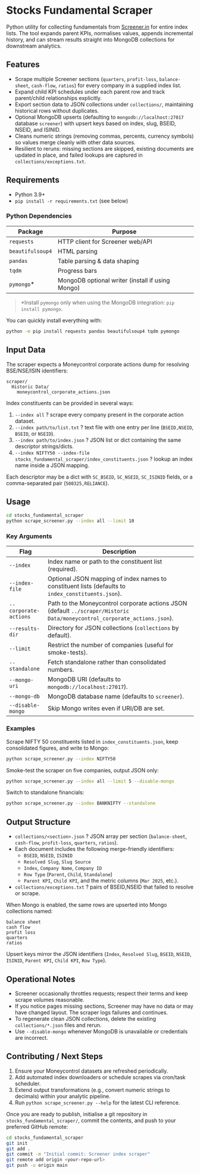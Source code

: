 # Stocks Fundamental Scraper

Python utility for collecting fundamentals from [Screener.in](https://www.screener.in/) for entire index lists. The tool expands parent KPIs, normalises values, appends incremental history, and can stream results straight into MongoDB collections for downstream analytics.

## Features

- Scrape multiple Screener sections (`quarters`, `profit-loss`, `balance-sheet`, `cash-flow`, `ratios`) for every company in a supplied index list.
- Expand child KPI schedules under each parent row and track parent/child relationships explicitly.
- Export section data to JSON collections under `collections/`, maintaining historical rows without duplicates.
- Optional MongoDB upserts (defaulting to `mongodb://localhost:27017` database `screener`) with upsert keys based on index, slug, BSEID, NSEID, and ISINID.
- Cleans numeric strings (removing commas, percents, currency symbols) so values merge cleanly with other data sources.
- Resilient to reruns: missing sections are skipped, existing documents are updated in place, and failed lookups are captured in `collections/exceptions.txt`.

## Requirements

- Python 3.9+
- `pip install -r requirements.txt` (see below)

### Python Dependencies

| Package          | Purpose                             |
|------------------|-------------------------------------|
| `requests`       | HTTP client for Screener web/API    |
| `beautifulsoup4` | HTML parsing                         |
| `pandas`         | Table parsing & data shaping         |
| `tqdm`           | Progress bars                        |
| `pymongo`*       | MongoDB optional writer (install if using Mongo)

> *Install `pymongo` only when using the MongoDB integration: `pip install pymongo`.

You can quickly install everything with:

```bash
python -m pip install requests pandas beautifulsoup4 tqdm pymongo
```

## Input Data

The scraper expects a Moneycontrol corporate actions dump for resolving BSE/NSE/ISIN identifiers:

```
scraper/
  Historic Data/
    moneycontrol_corporate_actions.json
```

Index constituents can be provided in several ways:

1. `--index all` ? scrape every company present in the corporate action dataset.
2. `--index path/to/list.txt` ? text file with one entry per line (`BSEID,NSEID`, `BSEID`, or `NSEID`).
3. `--index path/to/index.json` ? JSON list or dict containing the same descriptor strings/dicts.
4. `--index NIFTY50 --index-file stocks_fundamental_scraper/index_constituents.json` ? lookup an index name inside a JSON mapping.

Each descriptor may be a dict with `SC_BSEID`, `SC_NSEID`, `SC_ISINID` fields, or a comma-separated pair (`500325,RELIANCE`).

## Usage

```bash
cd stocks_fundamental_scraper
python scrape_screener.py --index all --limit 10
```

### Key Arguments

| Flag | Description |
|------|-------------|
| `--index` | Index name or path to the constituent list (required). |
| `--index-file` | Optional JSON mapping of index names to constituent lists (defaults to `index_constituents.json`). |
| `--corporate-actions` | Path to the Moneycontrol corporate actions JSON (default `../scraper/Historic Data/moneycontrol_corporate_actions.json`). |
| `--results-dir` | Directory for JSON collections (`collections` by default). |
| `--limit` | Restrict the number of companies (useful for smoke-tests). |
| `--standalone` | Fetch standalone rather than consolidated numbers. |
| `--mongo-uri` | MongoDB URI (defaults to `mongodb://localhost:27017`). |
| `--mongo-db` | MongoDB database name (defaults to `screener`). |
| `--disable-mongo` | Skip Mongo writes even if URI/DB are set.

### Examples

Scrape NIFTY 50 constituents listed in `index_constituents.json`, keep consolidated figures, and write to Mongo:

```bash
python scrape_screener.py --index NIFTY50
```

Smoke-test the scraper on five companies, output JSON only:

```bash
python scrape_screener.py --index all --limit 5 --disable-mongo
```

Switch to standalone financials:

```bash
python scrape_screener.py --index BANKNIFTY --standalone
```

## Output Structure

- `collections/<section>.json` ? JSON array per section (`balance-sheet`, `cash-flow`, `profit-loss`, `quarters`, `ratios`).
- Each document includes the following merge-friendly identifiers:
  - `BSEID`, `NSEID`, `ISINID`
  - `Resolved Slug`, `Slug Source`
  - `Index`, `Company Name`, `Company ID`
  - `Row Type` (`Parent`, `Child`, `Standalone`)
  - `Parent KPI`, `Child KPI`, and the metric columns (`Mar 2025`, etc.).
- `collections/exceptions.txt` ? pairs of BSEID,NSEID that failed to resolve or scrape.

When Mongo is enabled, the same rows are upserted into Mongo collections named:

```
balance sheet
cash flow
profit loss
quarters
ratios
```

Upsert keys mirror the JSON identifiers (`Index`, `Resolved Slug`, `BSEID`, `NSEID`, `ISINID`, `Parent KPI`, `Child KPI`, `Row Type`).

## Operational Notes

- Screener occasionally throttles requests; respect their terms and keep scrape volumes reasonable.
- If you notice pages missing sections, Screener may have no data or may have changed layout. The scraper logs failures and continues.
- To regenerate clean JSON collections, delete the existing `collections/*.json` files and rerun.
- Use `--disable-mongo` whenever MongoDB is unavailable or credentials are incorrect.

## Contributing / Next Steps

1. Ensure your Moneycontrol datasets are refreshed periodically.
2. Add automated index downloaders or schedule scrapes via cron/task scheduler.
3. Extend output transformations (e.g., convert numeric strings to decimals) within your analytic pipeline.
4. Run `python scrape_screener.py --help` for the latest CLI reference.

Once you are ready to publish, initialise a git repository in `stocks_fundamental_scraper/`, commit the contents, and push to your preferred GitHub remote:

```bash
cd stocks_fundamental_scraper
git init
git add .
git commit -m "Initial commit: Screener index scraper"
git remote add origin <your-repo-url>
git push -u origin main
```
